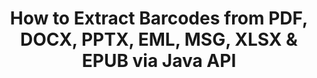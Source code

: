 ---
############################# Static ############################
layout: "auto-gen-gist"
draft: false
path: "parser/java/extract/barcode/xls/"
otherformats: DOC DOT DOCX DOCM DOTX DOTM TXT ODT OTT RTF PDF XHTML MHTML MD XML EPUB FB2 CHM XLT XLSX XLSM XLSB XLTX XLTM ODS CSV OTS XLA XLAM PPT PPTX  PPS POT PPSX PPTM POTX PPSM ODP OTP PST OST EML EMLX MSG ONE 

############################# Head ############################
head_title: "Extract Barcodes from Excel, Word, PDF & Other Document via Java API "
head_description: "GroupDocs.Parser Java API enables software developers to extract Barcodes from PDF, MS Excel, Word, PowerPoint,  Outlook, OneNote & more docs inside Java Apps."

############################# Header ############################
title: "How to Extract Barcodes from PDF, DOCX, PPTX, EML, MSG,  XLSX & EPUB via Java API"
description: "GroupDocs.Parser Java API enables software developers to extract Barcodes from PDF, Word (DOC, DOCX), Excel (XLS, XLSX), PowerPoint( PPT, PPTX), Outlook ( EML, MSG)  & many other documents Page Area."

######################### Download Button #######################
button:
    enable: true

############################# About ############################
about:
    enable: true
    title: "Learn How to Extract Barcodes from Excel, Word, PDF & Other Documents via Java?"
    content: |
       Barcodes image consists of a series of parallel black lines and white spaces of varying widths which can be used to encode information into a visual pattern. It was introduced in the 1970s and is now a universal part of commercial businesses. GroupDocs.Parser for Java is a powerful API that allows software programmers to build applications for parsing different types of documents and extract text, images and barcodes from it. It has included support for some of the most common documents types such as PDF, Emails, Ebooks, Microsoft Office formats: Word (DOC, DOCX), PowerPoint (PPT, PPTX), Excel (XLS, XLSX), Emails (EML, MSG) formats and many more.  The Java API has included support for several important features related to documents parsing and data extraction such as plain text extraction, structured text extraction, extract markdown formatted text,  extracting text from a specific page or page area,  extract barcode from document, extract metadata or images and many more. 

############################# content ############################
steps:
    enable: true
    block:
    - title_left: "How to Extract Barcodes from XLS Documents via Java"
      content_left: |
       GroupDocs.Parser Java API gives programmers the power to easily extract barcodes from XLS documents. The following Java code example demonstrates how to extract barcode images inside a XLS document with minimum effort and cost. 

      title_right: "Extract Barcodes from Docs via Java"
      content_right: |
        * Create an instance of [Parser](https://apireference.groupdocs.com/parser/java/com.groupdocs.parser/Parser) 
        * check if Barcodes extraction is supported 
        * Call [GetBarcodes](https://apireference.groupdocs.com/parser/java/com.groupdocs.parser/Parser#getBarcodes()) method extract all barcodes from the whole document.
        * Iterate over Barcodes in the document
        * Print all barcode and it's value

      gisthash: "bb2393a5db93e1795d41d908ad23e158"
      gistfile: "barcode_extraction_form_documents.java"

    - title_left: "Get Barcodes from XLS Document's Page via Java"
      content_left: |
       GroupDocs.Parser Java enables software developers to parse and get barcodes from a XLS documents's page with ease. The following Java code shows how barcode extraction can be achived  from a specific document page inside a XLS document. 

      title_right: "How to Get Barcode from a File Page"
      content_right: |
        * Create an instance of [Parser](https://apireference.groupdocs.com/parser/java/com.groupdocs.parser/Parser)  
        * Check document for barcodes extraction support
        * Call [GetBarcodes](https://apireference.groupdocs.com/parser/java/com.groupdocs.parser/Parser#getBarcodes(int)) method extract all barcodes from the 2nd page of the document. 
        * Iterate over pages for barcodes
        * Print page number and barcodes value
     
      gisthash: "ff09980eef6df60d5a3272b91b5607cf"
      gistfile: "barcodes_extraction_form_documents_page.java"
      
    - title_left: "How to Extract Barcodes from XLS Documents Page Area"
      content_left: |
       GroupDocs.Parser Java API fully supports extraction of barcodes from XLS documents with ease. The following Java code example shows how to perform barcodes extraction from a XLS document page area.

      title_right: "Extract Barcode from a File Page Area via Java"
      content_right: |
        * Create an instance of [Parser](https://apireference.groupdocs.com/parser/java/com.groupdocs.parser/Parser)   
        * customize Options creation that can be used for barcodes extraction
        * Check document for barcodes extraction support
        * Call [GetBarcodes](https://apireference.groupdocs.com/parser/java/com.groupdocs.parser/Parser#getBarcodes(int)) method extract all barcodes from the 2nd page of the document. 
        * Iterate over Barcodes in the document
        * Print page number and barcodes value
     
      gisthash: "1737589e775a06a6300245cea525dac0"
      gistfile: "barcodes_extraction_from_documents_page_area.java"

    - title_left: "System Requirements"
      content_left: |
        GroupDocs.Parser for Java is supported on all major platforms and operating systems. It can generate documents in Microsoft Word, Excel, PowerPoint, Outlook, OpenOffice & 50+ other formats. For complete system requirements guide, please visit system requirements before executing the code below, please make sure that you have the following prerequisites installed on your system:
        * Operating Systems: Microsoft Windows, Linux, MacOS
        * Java Versions Support: J2SE 7.0 (1.7), J2SE 8.0 (1.8) or above
        * Get the latest version of GroupDocs.Parser Java APIs from GroupDocs [Repository](https://repository.groupdocs.com/webapp/#/artifacts/browse/tree/General/repo/com/groupdocs/groupdocs-parser)
        
      title_right: "Why Use GroupDocs.Parser"
      content_right: |
        * Extract a plain text from any of the supported documents.
        * Table of contents extraction support
        * Extract formatted text, metadata, images, containers, and attachments.
        * Documents parsing via user-defined templates.
        * Search Text using keyword or regular expression. 
        * Structured text extraction support
        * Extract table of contents for some supported document formats.
        * Parse form data from PDF documents.

demos:
    enable: true
        

about_formats:
    enable: true


more_formats:
    enable: true


back_to_top:
    enable: true
---
